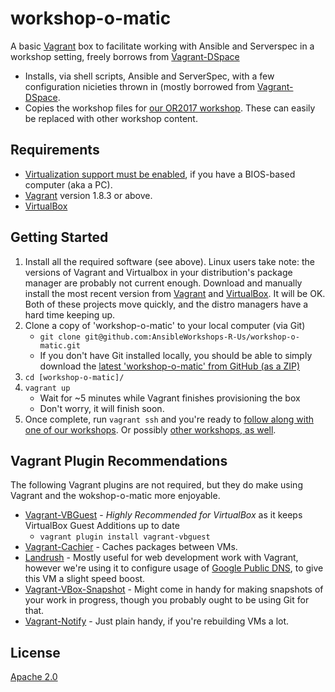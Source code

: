 # workshop-o-matic
A basic [Vagrant](http://vagrantup.com) box to facilitate working with Ansible and Serverspec in a workshop setting, 
freely borrows from [Vagrant-DSpace](https://github.com/dspace/vagrant-dspace)

* Installs, via shell scripts, Ansible and ServerSpec, with a few configuration nicieties thrown in (mostly borrowed
from [Vagrant-DSpace](https://github.com/dspace/vagrant-dspace).
* Copies the workshop files for [our OR2017 workshop](https://github.com/AnsibleWorkshops-R-Us/OR2017). These can easily be
replaced with other workshop content.

## Requirements

* [Virtualization support must be enabled](http://www.howtogeek.com/213795/how-to-enable-intel-vt-x-in-your-computers-bios-or-uefi-firmware/), if you have a BIOS-based computer (aka a PC).
* [Vagrant](http://vagrantup.com/) version 1.8.3 or above.
* [VirtualBox](https://www.virtualbox.org/)

## Getting Started

1. Install all the required software (see above). Linux users take note: the versions of Vagrant and Virtualbox in your 
distribution's package manager are probably not current enough. Download and manually install the most recent version 
from [Vagrant](http://vagrantup.com) and [VirtualBox](https://www.virtualbox.org/). It will be OK. Both of these projects 
move quickly, and the distro managers have a hard time keeping up.
2. Clone a copy of 'workshop-o-matic' to your local computer (via Git)
   * `git clone git@github.com:AnsibleWorkshops-R-Us/workshop-o-matic.git`
   * If you don't have Git installed locally, you should be able to simply download the [latest 'workshop-o-matic' from GitHub (as a ZIP)](https://github.com/AnsibleWorkshops-R-Us/workshop-o-matic/archive/master.zip)
4. `cd [workshop-o-matic]/`
5. `vagrant up`
   * Wait for ~5 minutes while Vagrant finishes provisioning the box
   * Don't worry, it will finish soon.
6. Once complete, run `vagrant ssh` and you're ready to [follow along with one of our workshops](https://github.com/AnsibleWorkshops-R-Us). Or possibly [other workshops, as well](https://github.com/samvera/hydra/wiki/Dive-into-Hydra).

## Vagrant Plugin Recommendations

The following Vagrant plugins are not required, but they do make using Vagrant and the wokshop-o-matic more enjoyable.

* [Vagrant-VBGuest](https://github.com/dotless-de/vagrant-vbguest) - *Highly Recommended for VirtualBox* as it keeps VirtualBox Guest Additions up to date
  * `vagrant plugin install vagrant-vbguest`
* [Vagrant-Cachier](https://github.com/fgrehm/vagrant-cachier) - Caches packages between VMs.
* [Landrush](https://github.com/vagrant-landrush/landrush) - Mostly useful for web development work with Vagrant, however 
we're using it to configure usage of [Google Public DNS](https://developers.google.com/speed/public-dns/), to
give this VM a slight speed boost.
* [Vagrant-VBox-Snapshot](https://github.com/dergachev/vagrant-vbox-snapshot/) - Might come in handy for making snapshots of
your work in progress, though you probably ought to be using Git for that.
* [Vagrant-Notify](https://github.com/fgrehm/vagrant-notify) - Just plain handy, if you're rebuilding VMs a lot.

## License

[Apache 2.0](https://opensource.org/licenses/Apache-2.0)
